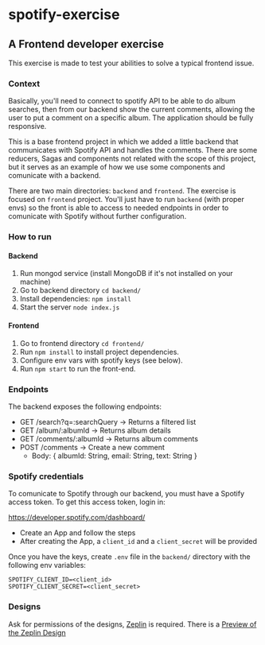 # spotify-exercise

## A Frontend developer exercise

This exercise is made to test your abilities to solve a typical frontend issue.

### Context

Basically, you'll need to connect to spotify API to be able to do album searches,
then from our backend show the current comments, allowing the user to put a comment
on a specific album. 
The application should be fully responsive.

This is a base frontend project in which we added a little backend that communicates with
Spotify API and handles the comments. There are some reducers, Sagas and components not
related with the scope of this project, but it serves as an example of how we use some components
and comunicate with a backend.

There are two main directories: `backend` and `frontend`. The exercise is focused on
`frontend` project. You'll just have to run `backend` (with proper envs) so the front
is able to access to needed endpoints in order to comunicate with Spotify without
further configuration.

### How to run

#### Backend
1. Run mongod service (install MongoDB if it's not installed on your machine)
2. Go to backend directory `cd backend/`
3. Install dependencies: `npm install`
3. Start the server `node index.js`
   
#### Frontend
1. Go to frontend directory `cd frontend/`
1. Run `npm install` to install project dependencies.
2. Configure env vars with spotify keys (see below).
3. Run `npm start` to run the front-end.

### Endpoints
The backend exposes the following endpoints:

- GET /search?q=:searchQuery      -> Returns a filtered list
- GET /album/:albumId             -> Returns album details
- GET /comments/:albumId          -> Returns album comments
- POST /comments                  -> Create a new comment
    - Body: { albumId: String, email: String, text: String }

### Spotify credentials
To comunicate to Spotify through our backend, you must have a Spotify access token. To get this access token, login in:

https://developer.spotify.com/dashboard/

- Create an App and follow the steps
- After creating the App, a `client_id` and a `client_secret` will be provided

Once you have the keys, create `.env` file in the `backend/` directory with the following env variables:

```
SPOTIFY_CLIENT_ID=<client_id>
SPOTIFY_CLIENT_SECRET=<client_secret>
```

### Designs

Ask for permissions of the designs, [Zeplin](https://zeplin.io/) is required.
There is a [Preview of the Zeplin Design](https://zpl.io/b639y3g)
